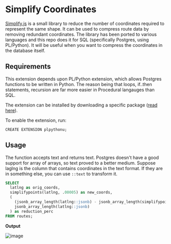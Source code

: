 # Simplify Coordinates
[Simplify.js](https://mourner.github.io/simplify-js/) is a small library to reduce the number of coordinates required to represent the same shape. It can be used to  compress route data by removing redundant coordinates. The library has been ported to various languages and this repo does it for SQL (specifically Postgres, using PL/Python). It will be useful when you want to compress the coordinates in the database itself. 

## Requirements
This extension depends upon PL/Python extension, which allows Postgres functions to be written in Python. The reason being that loops, if..then statements, recursion are far more easier in Procedural langauges than SQL. 

The extension can be installed by downloading a specific package ([read here](https://stackoverflow.com/questions/26091390/postgresql-how-to-install-plpythonu-extension)).

To enable the extension, run:

`CREATE EXTENSION plpythonu;`

## Usage

The function accepts text and returns text. Postgres doesn't have a good support for array of arrays, so text proved to a better medium. Suppose laglng is the column that contains coordinates in the text format. If they are in something else, you can use `::text` to transform it. 

```sql
SELECT
  latlng as orig_coords,
  simplifypoints(latlng, .00005) as new_coords,
  (
    (jsonb_array_length(latlng::jsonb) - jsonb_array_length(simplifypoints(latlng, .00005)::jsonb)) * 100 /
    jsonb_array_length(latlng::jsonb)
  ) as reduction_perc
FROM routes;
```

**Output**

![image](https://user-images.githubusercontent.com/309760/151829852-4a626388-0bec-40b2-8789-1f4f143a1b23.png)
